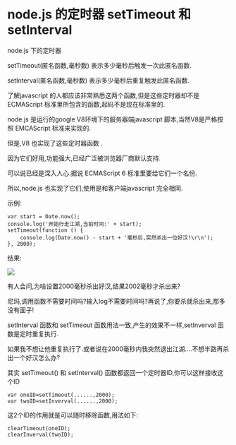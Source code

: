 node.js 的定时器 setTimeout 和 setInterval
==========================================

node.js 下的定时器 

setTimeout(匿名函数,毫秒数) 表示多少毫秒后触发一次此匿名函数.

setInterval(匿名函数,毫秒数)  表示多少毫秒后重复触发此匿名函数.

了解javascript 的人都应该非常熟悉这两个函数,但是这些定时器却不是 ECMAScript 标准里所包含的函数,起码不是现在标准里的.

node.js 是运行的google V8环境下的服务器端javascript 脚本,当然V8是严格按照 EMCAScript 标准来实现的.

但是,V8 也实现了这些定时器函数 .

因为它们好用,功能强大,已经广泛被浏览器厂商默认支持.

可以说已经是深入人心.据说 ECMAScript 6 标准里要给它们一个名份.

所以,node.js 也实现了它们,使用是和客户端javascript 完全相同.

示例:

    var start = Date.now();
    console.log('开始行走江湖,当前时间:' + start);
    setTimeout(function () {
        console.log(Date.now() - start + '毫秒后,突然杀出一位好汉!\r\n');
    }, 2000);

结果:

![](http://biang.io/biangpic/blog/157b007b280bc93bf08fb9de7c68040b.png)

有人会问,为啥设置2000毫秒杀出好汉,结果2002毫秒才杀出来?

尼玛,调用函数不需要时间吗?输入log不需要时间吗?再说了,你要杀就杀出来,那多没有面子!

setInterval 函数和 setTimeout 函数用法一致,产生的效果不一样,setInverval 函数是定时重复执行.

如果我不想让他重复执行了.或者说在2000毫秒内我突然退出江湖....不想半路再杀出一个好汉怎么办?

其实 setTimeout()  和 setInterval() 函数都返回一个定时器ID,你可以这样接收这个ID

    var oneID=setTimeout(......,2000);
    var twoID=setInverval(......,2000);

这2个ID的作用就是可以随时移除函数,用法如下:

    clearTimeout(oneID);
    clearInverval(twoID);
